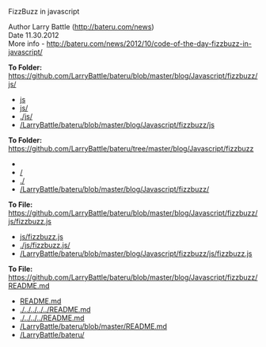 FizzBuzz in javascript

Author Larry Battle (http://bateru.com/news)<br/>
Date 11.30.2012<br/>
More info - http://bateru.com/news/2012/10/code-of-the-day-fizzbuzz-in-javascript/<br/>

<b>To Folder:</b> https://github.com/LarryBattle/bateru/blob/master/blog/Javascript/fizzbuzz/js/ <br/>

- [js](js)
- [js/](js/)
- [./js/](./js/)
- [/LarryBattle/bateru/blob/master/blog/Javascript/fizzbuzz/js](/LarryBattle/bateru/blob/master/blog/Javascript/fizzbuzz/js)

<b>To Folder:</b> https://github.com/LarryBattle/bateru/tree/master/blog/Javascript/fizzbuzz <br/>

- []()
- [/](/)
- [./](./)
- [/LarryBattle/bateru/blob/master/blog/Javascript/fizzbuzz/](/LarryBattle/bateru/blob/master/blog/Javascript/fizzbuzz/)

<b>To File:</b> https://github.com/LarryBattle/bateru/blob/master/blog/Javascript/fizzbuzz/js/fizzbuzz.js<br/>

- [js/fizzbuzz.js](js/fizzbuzz.js)
- [./js/fizzbuzz.js/](./js/fizzbuzz.js/)
- [/LarryBattle/bateru/blob/master/blog/Javascript/fizzbuzz/js/fizzbuzz.js](/LarryBattle/bateru/blob/master/blog/Javascript/fizzbuzz/js/fizzbuzz.js)

<b>To File:</b> https://github.com/LarryBattle/bateru/blob/master/blog/Javascript/fizzbuzz/README.md<br/>

- [README.md](README.md)
- [./../../../../README.md](./../../../README.md)
- [./../../../README.md](./../../../README.md)
- [/LarryBattle/bateru/blob/master/README.md](/LarryBattle/bateru/blob/master/README.md)
- [/LarryBattle/bateru/](/LarryBattle/bateru/)

